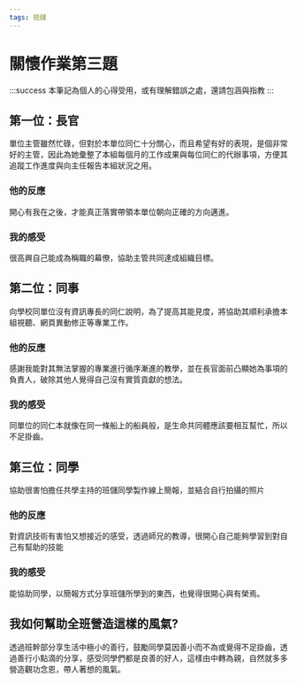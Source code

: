 ```yaml
---
tags: 班儲
---
```


# 關懷作業第三題

:::success
本筆記為個人的心得受用，或有理解錯誤之處，還請包涵與指教
:::

## 第一位：長官
單位主管雖然忙碌，但對於本單位同仁十分關心，而且希望有好的表現，是個非常好的主管，因此為她彙整了本組每個月的工作成果與每位同仁的代辦事項，方便其追蹤工作進度與向主任報告本組狀況之用。

### 他的反應
開心有我在之後，才能真正落實帶領本單位朝向正確的方向邁進。

### 我的感受
很高興自己能成為稱職的幕僚，協助主管共同達成組織目標。

## 第二位：同事
向學校同單位沒有資訊專長的同仁說明，為了提高其能見度，將協助其順利承擔本組視聽、網頁異動修正等專業工作。

### 他的反應
感謝我能對其無法掌握的專業進行循序漸進的教學，並在長官面前凸顯她為事項的負責人，破除其他人覺得自己沒有實質貢獻的想法。

### 我的感受
同單位的同仁本就像在同一條船上的船員般，是生命共同體應該要相互幫忙，所以不足掛齒。

## 第三位：同學
協助很害怕擔任共學主持的班儲同學製作線上簡報，並結合自行拍攝的照片

### 他的反應
對資訊技術有害怕又想接近的感受，透過師兄的教導，很開心自己能夠學習到對自己有幫助的技能

### 我的感受
能協助同學，以簡報方式分享班儲所學到的東西，也覺得很開心與有榮焉。

## 我如何幫助全班營造這樣的風氣?
透過班幹部分享生活中極小的善行，鼓勵同學莫因善小而不為或覺得不足掛齒，透過善行小點滴的分享，感受同學們都是良善的好人，這樣由中轉為親，自然就多多營造觀功念恩，帶人著想的風氣。